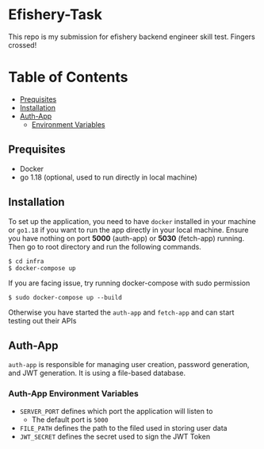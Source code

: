 # Efishery-Task #
This repo is my submission for efishery backend engineer skill test. Fingers crossed!
# Table of Contents
* [Prequisites](#prequisites)
* [Installation](#installation)
* [Auth-App](#auth-app)
	* [Environment Variables](#auth-app-environment-variables)
  
## Prequisites
* Docker
* go 1.18 (optional, used to run directly in local machine)


## Installation
To set up the application, you need to have `docker` installed in your machine or `go1.18` if you want to run the app directly in your local machine. Ensure you have nothing on port **5000** (auth-app) 
or **5030** (fetch-app) running. Then go to root directory and run the following commands.

```
$ cd infra
$ docker-compose up
```

If you are facing issue, try running docker-compose with sudo permission
```
$ sudo docker-compose up --build
```

Otherwise you have started the `auth-app` and `fetch-app` and can start testing out their APIs

## Auth-App
`auth-app` is responsible for managing user creation, password generation, and JWT generation. It is using a file-based database.

### Auth-App Environment Variables
* `SERVER_PORT` defines which port the application will listen to 
	* The default port is `5000`
* `FILE_PATH` defines the path to the filed used in storing user data
* `JWT_SECRET` defines the secret used to sign the JWT Token
